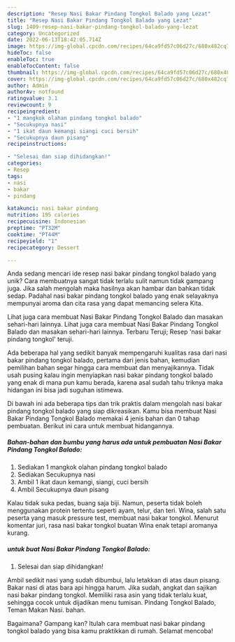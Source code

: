 ```yaml
---
description: "Resep Nasi Bakar Pindang Tongkol Balado yang Lezat"
title: "Resep Nasi Bakar Pindang Tongkol Balado yang Lezat"
slug: 1409-resep-nasi-bakar-pindang-tongkol-balado-yang-lezat
category: Uncategorized
date: 2022-06-13T18:42:05.714Z
image: https://img-global.cpcdn.com/recipes/64ca9fd57c06d27c/680x482cq70/nasi-bakar-pindang-tongkol-balado-foto-resep-utama.jpg
hideToc: false
enableToc: true
enableTocContent: false
thumbnail: https://img-global.cpcdn.com/recipes/64ca9fd57c06d27c/680x482cq70/nasi-bakar-pindang-tongkol-balado-foto-resep-utama.jpg
cover: https://img-global.cpcdn.com/recipes/64ca9fd57c06d27c/680x482cq70/nasi-bakar-pindang-tongkol-balado-foto-resep-utama.jpg
author: Admin
authorAv: notfound
ratingvalue: 3.1
reviewcount: 9
recipeingredient:
- "1 mangkok olahan pindang tongkol balado"
- "Secukupnya nasi"
- "1 ikat daun kemangi siangi cuci bersih"
- "Secukupnya daun pisang"
recipeinstructions:

- "Selesai dan siap dihidangkan!"
categories:
- Resep
tags:
- nasi
- bakar
- pindang

katakunci: nasi bakar pindang 
nutrition: 195 calories
recipecuisine: Indonesian
preptime: "PT32M"
cooktime: "PT44M"
recipeyield: "1"
recipecategory: Dessert

---
```





Anda sedang mencari ide resep nasi bakar pindang tongkol balado yang unik? Cara membuatnya sangat tidak terlalu sulit namun tidak gampang juga. Jika salah mengolah maka hasilnya akan hambar dan bahkan tidak sedap. Padahal nasi bakar pindang tongkol balado yang enak selayaknya mempunyai aroma dan cita rasa yang dapat memancing selera Kita.





Lihat juga cara membuat Nasi Bakar Pindang Tongkol Balado dan masakan sehari-hari lainnya. Lihat juga cara membuat Nasi Bakar Pindang Tongkol Balado dan masakan sehari-hari lainnya. Terbaru Teruji; Resep &#39;nasi bakar pindang tongkol&#39; teruji.

Ada beberapa hal yang sedikit banyak mempengaruhi kualitas rasa dari nasi bakar pindang tongkol balado, pertama dari jenis bahan, kemudian pemilihan bahan segar hingga cara membuat dan menyajikannya. Tidak usah pusing kalau ingin menyiapkan nasi bakar pindang tongkol balado yang enak di mana pun kamu berada, karena asal sudah tahu triknya maka hidangan ini bisa jadi suguhan istimewa.






Di bawah ini ada beberapa tips dan trik praktis dalam mengolah nasi bakar pindang tongkol balado yang siap dikreasikan. Kamu bisa membuat Nasi Bakar Pindang Tongkol Balado memakai 4 jenis bahan dan 0 tahap pembuatan. Berikut ini cara untuk membuat hidangannya.

<!--inarticleads1-->

##### Bahan-bahan dan bumbu yang harus ada untuk pembuatan Nasi Bakar Pindang Tongkol Balado:

1. Sediakan 1 mangkok olahan pindang tongkol balado
1. Sediakan Secukupnya nasi
1. Ambil 1 ikat daun kemangi, siangi, cuci bersih
1. Ambil Secukupnya daun pisang


Kalau tidak suka pedas, buang saja biji. Namun, peserta tidak boleh menggunakan protein tertentu seperti ayam, telur, dan teri. Wina, salah satu peserta yang masuk pressure test, membuat nasi bakar tongkol. Menurut komentar juri, rasa nasi bakar tongkol buatan Wina enak tetapi aromanya kurang. 

<!--inarticleads2-->

#####  untuk buat Nasi Bakar Pindang Tongkol Balado:


1. Selesai dan siap dihidangkan!

Ambil sedikit nasi yang sudah dibumbui, lalu letakkan di atas daun pisang. Bakar nasi di atas bara api hingga harum. Jika sudah, angkat dan sajikan nasi bakar pindang tongkol. Memiliki rasa asin yang tidak terlalu kuat, sehingga cocok untuk dijadikan menu tumisan. Pindang Tongkol Balado, Teman Makan Nasi. bahan. 

Bagaimana? Gampang kan? Itulah cara membuat nasi bakar pindang tongkol balado yang bisa kamu praktikkan di rumah. Selamat mencoba!
